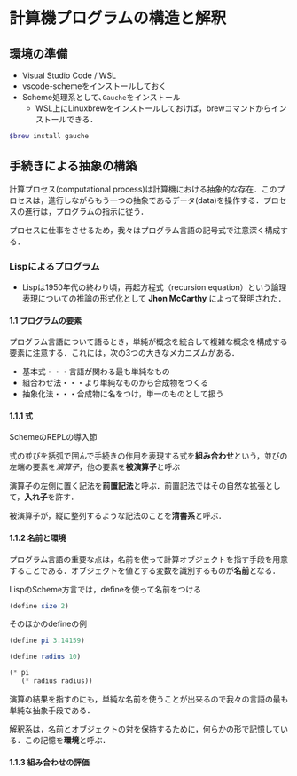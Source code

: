 計算機プログラムの構造と解釈
====

## 環境の準備
- Visual Studio Code / WSL
- vscode-schemeをインストールしておく
- Scheme処理系として､`Gauche`をインストール
    - WSL上にLinuxbrewをインストールしておけば，brewコマンドからインストールできる．

```sh
$brew install gauche
```

## 手続きによる抽象の構築
計算プロセス(computational process)は計算機における抽象的な存在．このプロセスは，進行しながらもう一つの抽象であるデータ(data)を操作する．プロセスの進行は，プログラムの指示に従う．

プロセスに仕事をさせるため，我々はプログラム言語の記号式で注意深く構成する．

### Lispによるプログラム
- Lispは1950年代の終わり頃，再起方程式（recursion equation）という論理表現についての推論の形式化として __Jhon McCarthy__ によって発明された．

#### 1.1 プログラムの要素
プログラム言語について語るとき，単純が概念を統合して複雑な概念を構成する要素に注意する．これには，次の3つの大きなメカニズムがある．

- 基本式・・・言語が関わる最も単純なもの
- 組合わせ法・・・より単純なものから合成物をつくる
- 抽象化法・・・合成物に名をつけ，単一のものとして扱う

#### 1.1.1 式

SchemeのREPLの導入節

式の並びを括弧で囲んで手続きの作用を表現する式を**組み合わせ**という，並びの左端の要素を*演算子*，他の要素を**被演算子**と呼ぶ

演算子の左側に置く記法を**前置記法**と呼ぶ．前置記法ではその自然な拡張として，**入れ子**を許す．

被演算子が，縦に整列するような記法のことを**清書系**と呼ぶ．


#### 1.1.2 名前と環境

プログラム言語の重要な点は，名前を使って計算オブジェクトを指す手段を用意することである．オブジェクトを値とする変数を識別するものが**名前**となる．

LispのScheme方言では，defineを使って名前をつける

```scheme
(define size 2)
```

そのほかのdefineの例

```scheme
(define pi 3.14159)

(define radius 10)

(* pi 
   (* radius radius))
```

演算の結果を指すのにも，単純な名前を使うことが出来るので我々の言語の最も単純な抽象手段である．

解釈系は，名前とオブジェクトの対を保持するために，何らかの形で記憶している．この記憶を**環境**と呼ぶ．

#### 1.1.3 組み合わせの評価



